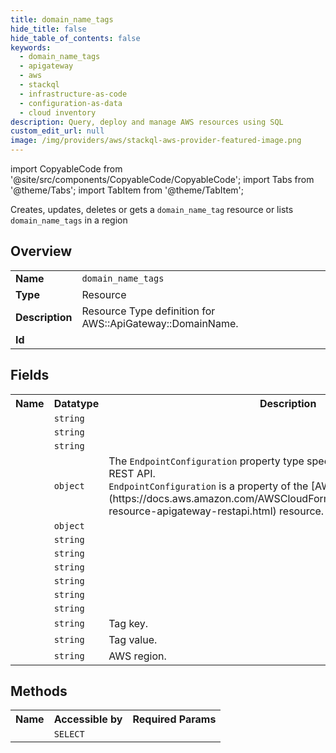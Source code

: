 ```yaml
---
title: domain_name_tags
hide_title: false
hide_table_of_contents: false
keywords:
  - domain_name_tags
  - apigateway
  - aws
  - stackql
  - infrastructure-as-code
  - configuration-as-data
  - cloud inventory
description: Query, deploy and manage AWS resources using SQL
custom_edit_url: null
image: /img/providers/aws/stackql-aws-provider-featured-image.png
---
```


import CopyableCode from '@site/src/components/CopyableCode/CopyableCode';
import Tabs from '@theme/Tabs';
import TabItem from '@theme/TabItem';

Creates, updates, deletes or gets a <code>domain_name_tag</code> resource or lists <code>domain_name_tags</code> in a region

## Overview
<table><tbody>
<tr><td><b>Name</b></td><td><code>domain_name_tags</code></td></tr>
<tr><td><b>Type</b></td><td>Resource</td></tr>
<tr><td><b>Description</b></td><td>Resource Type definition for AWS::ApiGateway::DomainName.</td></tr>
<tr><td><b>Id</b></td><td><CopyableCode code="aws.apigateway.domain_name_tags" /></td></tr>
</tbody></table>

## Fields
<table><tbody><tr><th>Name</th><th>Datatype</th><th>Description</th></tr><tr><td><CopyableCode code="domain_name" /></td><td><code>string</code></td><td></td></tr>
<tr><td><CopyableCode code="distribution_domain_name" /></td><td><code>string</code></td><td></td></tr>
<tr><td><CopyableCode code="distribution_hosted_zone_id" /></td><td><code>string</code></td><td></td></tr>
<tr><td><CopyableCode code="endpoint_configuration" /></td><td><code>object</code></td><td>The <code>EndpointConfiguration</code> property type specifies the endpoint types of a REST API.<br /><code>EndpointConfiguration</code> is a property of the &#91;AWS::ApiGateway::RestApi&#93;(https://docs.aws.amazon.com/AWSCloudFormation/latest/UserGuide/aws-resource-apigateway-restapi.html) resource.</td></tr>
<tr><td><CopyableCode code="mutual_tls_authentication" /></td><td><code>object</code></td><td></td></tr>
<tr><td><CopyableCode code="regional_domain_name" /></td><td><code>string</code></td><td></td></tr>
<tr><td><CopyableCode code="regional_hosted_zone_id" /></td><td><code>string</code></td><td></td></tr>
<tr><td><CopyableCode code="certificate_arn" /></td><td><code>string</code></td><td></td></tr>
<tr><td><CopyableCode code="regional_certificate_arn" /></td><td><code>string</code></td><td></td></tr>
<tr><td><CopyableCode code="ownership_verification_certificate_arn" /></td><td><code>string</code></td><td></td></tr>
<tr><td><CopyableCode code="security_policy" /></td><td><code>string</code></td><td></td></tr>
<tr><td><CopyableCode code="tag_key" /></td><td><code>string</code></td><td>Tag key.</td></tr>
<tr><td><CopyableCode code="tag_value" /></td><td><code>string</code></td><td>Tag value.</td></tr>
<tr><td><CopyableCode code="region" /></td><td><code>string</code></td><td>AWS region.</td></tr>
</tbody></table>

## Methods

<table><tbody>
  <tr>
    <th>Name</th>
    <th>Accessible by</th>
    <th>Required Params</th>
  </tr>
  <tr>
    <td><CopyableCode code="view" /></td>
    <td><code>SELECT</code></td>
    <td><CopyableCode code="region" /></td>
  </tr>
</tbody></table>








